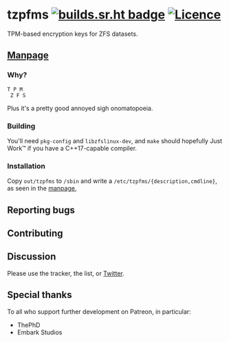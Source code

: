 # tzpfms [![builds.sr.ht badge](//builds.sr.ht/~nabijaczleweli/tzpfms.svg)](https://builds.sr.ht/~nabijaczleweli/tzpfms) [![Licence](//img.shields.io/badge/license-MIT-blue.svg?style=flat)](LICENSE)
TPM-based encryption keys for ZFS datasets.

## [Manpage](//git.sr.ht/~nabijaczleweli/tzpfms-man#NAME)

### Why?

```
T P M
 Z F S
```

Plus it's a pretty good annoyed sigh onomatopoeia.

### Building

You'll need `pkg-config` and `libzfslinux-dev`<!-- , to initialise the submodules -->, and `make` should hopefully Just Work™ if you have a C++17-capable compiler.

### Installation

Copy `out/tzpfms` to `/sbin` and write a `/etc/tzpfms/{description,cmdline}`, as seen in the [manpage](//git.sr.ht/~nabijaczleweli/tzpfms/tree/trunk/man/tzpfms.md),

<!-- #### From Debian repository

The following line in `/etc/apt/sources.list` or equivalent:
```apt
deb https://debian.nabijaczleweli.xyz sid main
```

With [my PGP key](//nabijaczleweli.xyz/pgp.txt) (the two URLs are interchangeable):
```sh
wget -O- https://debian.nabijaczleweli.xyz/nabijaczleweli.gpg.key | sudo apt-key add
# or
sudo wget -O/etc/apt/trusted.gpg.d/nabijaczleweli.asc //keybase.io/nabijaczleweli/pgp_keys.asc
```

Then the usual
```sh
sudo apt update
sudo apt install tzpfms
```
will work on amd64, x32, and i386.

See the [repository README](//debian.nabijaczleweli.xyz/README) for more information. -->

## Reporting bugs

<!-- There's [the tracker](//todo.sr.ht/~nabijaczleweli/tzpfms), but also see the list below. -->

## Contributing

<!-- Send a patch inline, as an attachment, or a git link and a ref to pull from to
[the list](//lists.sr.ht/~nabijaczleweli/tzpfms) ([~nabijaczleweli/tzpfms@lists.sr.ht](mailto:~nabijaczleweli/tzpfms)) or [me](mailto:nabijaczleweli@nabijaczleweli.xyz)
directly. I'm not picky, just please include the repo name in the subject prefix. -->

## Discussion

Please use the tracker, the list, or [Twitter](//twitter.com/nabijaczleweli/status/1315137083380559873).

## Special thanks

To all who support further development on Patreon, in particular:

  * ThePhD
  * Embark Studios
